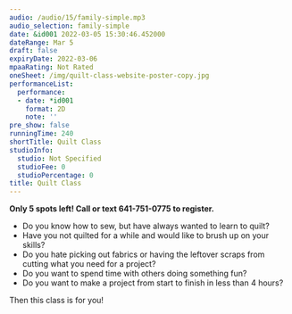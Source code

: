 ```yaml
---
audio: /audio/15/family-simple.mp3
audio_selection: family-simple
date: &id001 2022-03-05 15:30:46.452000
dateRange: Mar 5
draft: false
expiryDate: 2022-03-06
mpaaRating: Not Rated
oneSheet: /img/quilt-class-website-poster-copy.jpg
performanceList:
  performance:
  - date: *id001
    format: 2D
    note: ''
pre_show: false
runningTime: 240
shortTitle: Quilt Class
studioInfo:
  studio: Not Specified
  studioFee: 0
  studioPercentage: 0
title: Quilt Class
---
```


**Only 5 spots left! Call or text 641-751-0775 to register.**

  - Do you know how to sew, but have always wanted to learn to quilt?
  - Have you not quilted for a while and would like to brush up on your skills?
  - Do you hate picking out fabrics or having the leftover scraps from cutting what you need for a project?
  - Do you want to spend time with others doing something fun?
  - Do you want to make a project from start to finish in less than 4 hours?

Then this class is for you!  
